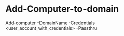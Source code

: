 # Add-Computer-to-domain
Add-computer –DomainName <domainName>  -Credentials <domainName>\<user_account_with_credentials> -Passthru
